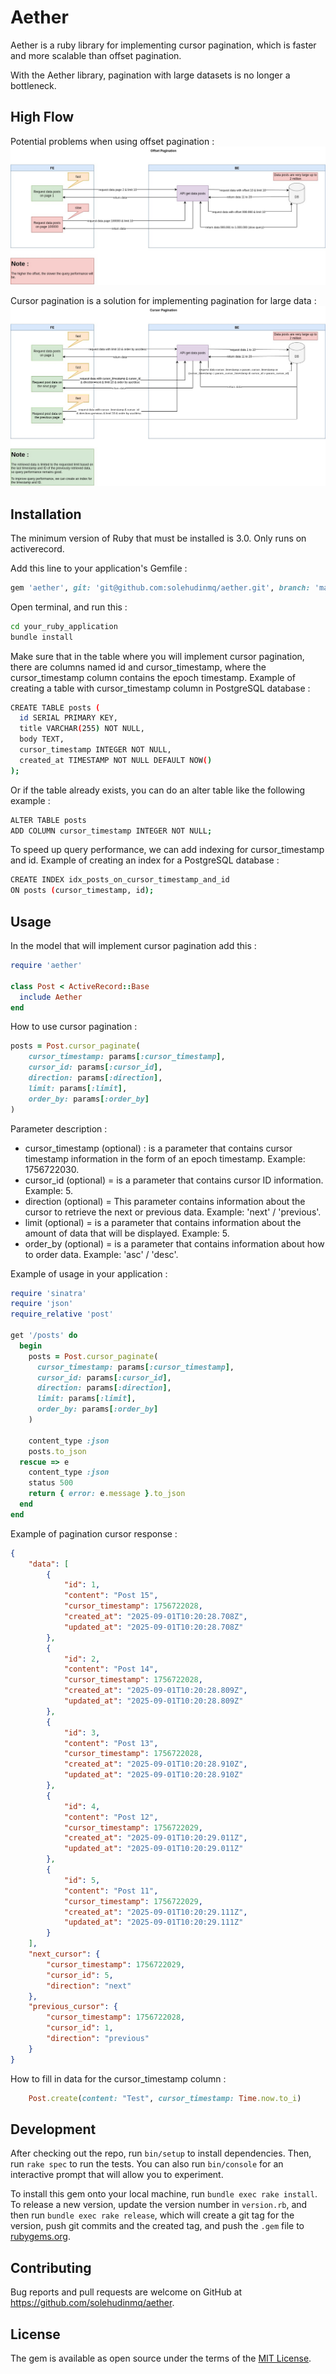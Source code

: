 # Aether

Aether is a ruby ​​library for implementing cursor pagination, which is faster and more scalable than offset pagination.

With the Aether library, pagination with large datasets is no longer a bottleneck.

## High Flow

Potential problems when using offset pagination : 
![Logo Ruby](https://github.com/solehudinmq/aether/blob/development/high_flow/Aether-problem.jpg)

Cursor pagination is a solution for implementing pagination for large data :
![Logo Ruby](https://github.com/solehudinmq/aether/blob/development/high_flow/Aether-solution.jpg)

## Installation

The minimum version of Ruby that must be installed is 3.0.
Only runs on activerecord.

Add this line to your application's Gemfile :

```ruby
gem 'aether', git: 'git@github.com:solehudinmq/aether.git', branch: 'main'
```

Open terminal, and run this : 
```bash
cd your_ruby_application
bundle install
```

Make sure that in the table where you will implement cursor pagination, there are columns named id and cursor_timestamp, where the cursor_timestamp column contains the epoch timestamp. Example of creating a table with cursor_timestamp column in PostgreSQL database :

```bash
CREATE TABLE posts (
  id SERIAL PRIMARY KEY,
  title VARCHAR(255) NOT NULL,
  body TEXT,
  cursor_timestamp INTEGER NOT NULL,
  created_at TIMESTAMP NOT NULL DEFAULT NOW()
);
```

Or if the table already exists, you can do an alter table like the following example :

```bash
ALTER TABLE posts
ADD COLUMN cursor_timestamp INTEGER NOT NULL;
```

To speed up query performance, we can add indexing for cursor_timestamp and id. Example of creating an index for a PostgreSQL database :

```bash
CREATE INDEX idx_posts_on_cursor_timestamp_and_id
ON posts (cursor_timestamp, id);
```

## Usage

In the model that will implement cursor pagination add this :

```ruby
require 'aether'

class Post < ActiveRecord::Base
  include Aether
end
```

How to use cursor pagination :

```ruby
posts = Post.cursor_paginate(
    cursor_timestamp: params[:cursor_timestamp],
    cursor_id: params[:cursor_id],
    direction: params[:direction],
    limit: params[:limit],
    order_by: params[:order_by]
)
```

Parameter description :
- cursor_timestamp (optional) : is a parameter that contains cursor timestamp information in the form of an epoch timestamp. Example: 1756722030.
- cursor_id (optional) = is a parameter that contains cursor ID information. Example: 5.
- direction (optional) = This parameter contains information about the cursor to retrieve the next or previous data. Example: 'next' / 'previous'.
- limit (optional) = is a parameter that contains information about the amount of data that will be displayed. Example: 5.
- order_by (optional) = is a parameter that contains information about how to order data. Example: 'asc' / 'desc'.

Example of usage in your application :
```ruby
require 'sinatra'
require 'json'
require_relative 'post'

get '/posts' do
  begin
    posts = Post.cursor_paginate(
      cursor_timestamp: params[:cursor_timestamp],
      cursor_id: params[:cursor_id],
      direction: params[:direction],
      limit: params[:limit],
      order_by: params[:order_by]
    )

    content_type :json
    posts.to_json
  rescue => e
    content_type :json
    status 500
    return { error: e.message }.to_json
  end
end
```

Example of pagination cursor response : 
```json
{
    "data": [
        {
            "id": 1,
            "content": "Post 15",
            "cursor_timestamp": 1756722028,
            "created_at": "2025-09-01T10:20:28.708Z",
            "updated_at": "2025-09-01T10:20:28.708Z"
        },
        {
            "id": 2,
            "content": "Post 14",
            "cursor_timestamp": 1756722028,
            "created_at": "2025-09-01T10:20:28.809Z",
            "updated_at": "2025-09-01T10:20:28.809Z"
        },
        {
            "id": 3,
            "content": "Post 13",
            "cursor_timestamp": 1756722028,
            "created_at": "2025-09-01T10:20:28.910Z",
            "updated_at": "2025-09-01T10:20:28.910Z"
        },
        {
            "id": 4,
            "content": "Post 12",
            "cursor_timestamp": 1756722029,
            "created_at": "2025-09-01T10:20:29.011Z",
            "updated_at": "2025-09-01T10:20:29.011Z"
        },
        {
            "id": 5,
            "content": "Post 11",
            "cursor_timestamp": 1756722029,
            "created_at": "2025-09-01T10:20:29.111Z",
            "updated_at": "2025-09-01T10:20:29.111Z"
        }
    ],
    "next_cursor": {
        "cursor_timestamp": 1756722029,
        "cursor_id": 5,
        "direction": "next"
    },
    "previous_cursor": {
        "cursor_timestamp": 1756722028,
        "cursor_id": 1,
        "direction": "previous"
    }
}
```

How to fill in data for the cursor_timestamp column :

```ruby
    Post.create(content: "Test", cursor_timestamp: Time.now.to_i)
```

## Development

After checking out the repo, run `bin/setup` to install dependencies. Then, run `rake spec` to run the tests. You can also run `bin/console` for an interactive prompt that will allow you to experiment.

To install this gem onto your local machine, run `bundle exec rake install`. To release a new version, update the version number in `version.rb`, and then run `bundle exec rake release`, which will create a git tag for the version, push git commits and the created tag, and push the `.gem` file to [rubygems.org](https://rubygems.org).

## Contributing

Bug reports and pull requests are welcome on GitHub at https://github.com/solehudinmq/aether.

## License

The gem is available as open source under the terms of the [MIT License](https://opensource.org/licenses/MIT).
